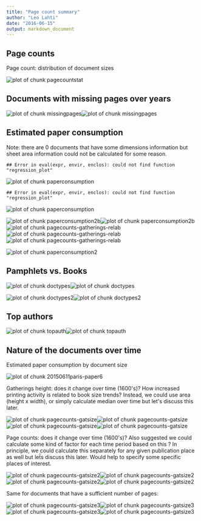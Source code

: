 ```yaml
---
title: "Page count summary"
author: "Leo Lahti"
date: "2016-06-15"
output: markdown_document
---
```



## Page counts

Page count: distribution of document sizes

![plot of chunk pagecountstat](figure/pagecountstat-1.png)


## Documents with missing pages over years 

![plot of chunk missingpages](figure/missingpages-1.png)![plot of chunk missingpages](figure/missingpages-2.png)


## Estimated paper consumption

Note: there are 0 documents that have some dimensions information but sheet area information could not be calculated for some reason. 


```
## Error in eval(expr, envir, enclos): could not find function "regression_plot"
```

![plot of chunk paperconsumption](figure/paperconsumption-1.png)

```
## Error in eval(expr, envir, enclos): could not find function "regression_plot"
```

![plot of chunk paperconsumption](figure/paperconsumption-2.png)

![plot of chunk paperconsumption2b](figure/paperconsumption2b-1.png)![plot of chunk paperconsumption2b](figure/paperconsumption2b-2.png)
![plot of chunk pagecounts-gatherings-relab](figure/pagecounts-gatherings-relab-1.png)![plot of chunk pagecounts-gatherings-relab](figure/pagecounts-gatherings-relab-2.png)![plot of chunk pagecounts-gatherings-relab](figure/pagecounts-gatherings-relab-3.png)

![plot of chunk paperconsumption2](figure/paperconsumption2-1.png)



## Pamphlets vs. Books

![plot of chunk doctypes](figure/doctypes-1.png)![plot of chunk doctypes](figure/doctypes-2.png)


![plot of chunk doctypes2](figure/doctypes2-1.png)![plot of chunk doctypes2](figure/doctypes2-2.png)


## Top authors

![plot of chunk topauth](figure/topauth-1.png)![plot of chunk topauth](figure/topauth-2.png)




## Nature of the documents over time

Estimated paper consumption by document size

![plot of chunk 20150611paris-paper6](figure/20150611paris-paper6-1.png)


Gatherings height: does it change over time (1600's)? How increased printing activity is related to book size trends? Instead, we could use area (height x width), or simply calculate median over time but let's discuss this later.

![plot of chunk pagecounts-gatsize](figure/pagecounts-gatsize-1.png)![plot of chunk pagecounts-gatsize](figure/pagecounts-gatsize-2.png)![plot of chunk pagecounts-gatsize](figure/pagecounts-gatsize-3.png)![plot of chunk pagecounts-gatsize](figure/pagecounts-gatsize-4.png)


Page counts: does it change over time (1600's)? Also suggested we could calculate some kind of factor for each time period based on this ? In principle, we could calculate this separately for any given publication place as well but leẗ́s discuss this later. Would help to specify some specific places of interest.

![plot of chunk pagecounts-gatsize2](figure/pagecounts-gatsize2-1.png)![plot of chunk pagecounts-gatsize2](figure/pagecounts-gatsize2-2.png)![plot of chunk pagecounts-gatsize2](figure/pagecounts-gatsize2-3.png)![plot of chunk pagecounts-gatsize2](figure/pagecounts-gatsize2-4.png)


Same for documents that have a sufficient number of pages:

![plot of chunk pagecounts-gatsize3](figure/pagecounts-gatsize3-1.png)![plot of chunk pagecounts-gatsize3](figure/pagecounts-gatsize3-2.png)![plot of chunk pagecounts-gatsize3](figure/pagecounts-gatsize3-3.png)![plot of chunk pagecounts-gatsize3](figure/pagecounts-gatsize3-4.png)
